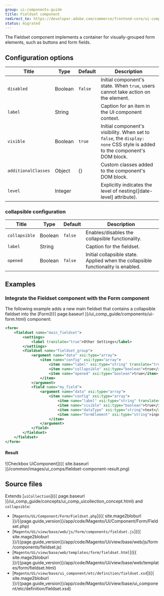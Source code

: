 ```yaml
---
group: ui-components-guide
title: Fieldset component
redirect_to: https://developer.adobe.com/commerce/frontend-core/ui-components/components/fieldset/
status: migrated
---
```


The Fieldset component implements a container for visually-grouped form elements, such as buttons and form fields.

## Configuration options

| Title               | Type    | Default | Description                                                                                                               |
| ------------------- | ------- | ------- | ------------------------------------------------------------------------------------------------------------------------- |
| `disabled`          | Boolean | `false` | Initial component's state. When `true`, users cannot take action on the element.                                          |
| `label`             | String  |         | Caption for an item in the UI component context.                                                                          |
| `visible`           | Boolean | `true`  | Initial component's visibility. When set to `false`, the `display: none` CSS style is added to the component's DOM block. |
| `additionalClasses` | Object  | {}      | Custom classes added to the component's DOM block.                                                                        |
| `level`             | Integer |         | Explicitly indicates the level of nesting([date-level] attribute).                                                        |

### collapsible configuration

| Title         | Type    | Default | Description                                                                       |
| ------------- | ------- | ------- | --------------------------------------------------------------------------------- |
| `collapsible` | Boolean | `false` | Enables/disables the collapsible functionality.                                   |
| `label`       | String  |         | Caption for the fieldset.                                                         |
| `opened`      | Boolean | `false` | Initial collapsible state. Applied when the collapsible functionality is enabled. |

## Examples

### Integrate the Fieldset component with the Form component

The following example adds a new main fieldset that contains a collapsible fieldset into the [Form]({{ page.baseurl }}/ui_comp_guide/components/ui-form.html) component:

```xml
<form>
    <fieldset name="main_fieldset">
        <settings>
            <label translate="true">Other Settings</label>
        </settings>
        <fieldset name="fieldset_group">
            <argument name="data" xsi:type="array">
                <item name="config" xsi:type="array">
                    <item name="label" xsi:type="string" translate="true">Information</item>
                    <item name="collapsible" xsi:type="boolean">true</item>
                    <item name="opened" xsi:type="boolean">true</item>
                </item>
            </argument>
            <field name="my_field">
                <argument name="data" xsi:type="array">
                    <item name="config" xsi:type="array">
                        <item name="label" xsi:type="string" translate="true">My Field</item>
                        <item name="visible" xsi:type="boolean">true</item>
                        <item name="dataType" xsi:type="string">text</item>
                        <item name="formElement" xsi:type="string">input</item>
                    </item>
                </argument>
            </field>
        </fieldset>
    </fieldset>
</form>
```

#### Result

![Checkbox UiComponent]({{ site.baseurl }}/common/images/ui_comps/fieldset-component-result.png)

## Source files

Extends [`uiCollection`]({{ page.baseurl }}/ui_comp_guide/concepts/ui_comp_uicollection_concept.html) and `collapsible`:

-  [`Magento/Ui/Component/Form/Fieldset.php`]({{ site.mage2bloburl }}/{{page.guide_version}}/app/code/Magento/Ui/Component/Form/Fieldset.php)
-  [`Magento/Ui/view/base/web/js/form/components/fieldset.js`]({{ site.mage2bloburl }}/{{page.guide_version}}/app/code/Magento/Ui/view/base/web/js/form/components/fieldset.js)
-  [`Magento/Ui/view/base/web/templates/form/fieldset.html`]({{ site.mage2bloburl }}/{{page.guide_version}}/app/code/Magento/Ui/view/base/web/templates/form/fieldset.html)
-  [`Magento/Ui/view/base/ui_component/etc/definition/fieldset.xsd`]({{ site.mage2bloburl }}/{{page.guide_version}}/app/code/Magento/Ui/view/base/ui_component/etc/definition/fieldset.xsd)
